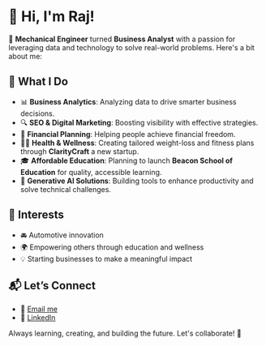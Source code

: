 # 👋 Hi, I'm Raj!

🚀 **Mechanical Engineer** turned **Business Analyst** with a passion for leveraging data and technology to solve real-world problems. Here's a bit about me:

## 💼 What I Do
- 📊 **Business Analytics**: Analyzing data to drive smarter business decisions.
- 🔍 **SEO & Digital Marketing**: Boosting visibility with effective strategies.
- 💼 **Financial Planning**: Helping people achieve financial freedom.
- 🏋️‍♂️ **Health & Wellness**: Creating tailored weight-loss and fitness plans through **ClarityCraft** a new startup.
- 🎓 **Affordable Education**: Planning to launch **Beacon School of Education** for quality, accessible learning.
- 🤖 **Generative AI Solutions**: Building tools to enhance productivity and solve technical challenges.

## 🌟 Interests
- 🚘 Automotive innovation
- 🌍 Empowering others through education and wellness
- 💡 Starting businesses to make a meaningful impact

## 📬 Let’s Connect
- 💌 [Email me](saivignesh2k16@gmail.com)
- 🔗 [LinkedIn](https://www.linkedin.com/in/rajmurthi-k-m-4b86a1118/)

Always learning, creating, and building the future. Let's collaborate! 🤝
